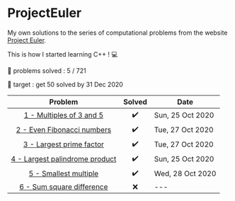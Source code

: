 # ProjectEuler
My own solutions to the series of computational problems from the website [Project Euler](https://projecteuler.net/).

This is how I started learning C++ ! :computer:

:pushpin: problems solved : 5 / 721

:dart: target : get 50 solved by 31 Dec 2020

Problem | Solved | Date
:---:|:---:|---
[ 1 - Multiples of 3 and 5](Problem_1/main.cpp) | :heavy_check_mark: | Sun, 25 Oct 2020
[ 2	 - Even Fibonacci numbers](Problem_2/main.cpp) | :heavy_check_mark: | Tue, 27 Oct 2020
[ 3	 - Largest prime factor](Problem_3/main.cpp) | :heavy_check_mark: | Tue, 27 Oct 2020
[	4	 - Largest palindrome product](Problem_4/main.cpp) | :heavy_check_mark: | Sun, 25 Oct 2020
[	5	 - Smallest multiple](Problem_5/main.cpp) | :heavy_check_mark: | Wed, 28 Oct 2020
[	6	 - Sum square difference](Problem_6/main.cpp) 	| :x: |	---
